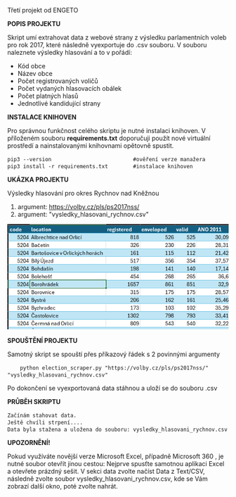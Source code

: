 Třetí projekt od ENGETO

**POPIS PROJEKTU**

Skript umí extrahovat data z webové strany z výsledku parlamentních voleb pro rok 2017, které následně vyexportuje do .csv souboru. V souboru naleznete výsledky hlasování a to v pořádí:
* Kód obce
* Název obce
* Počet registrovaných voličů
* Počet vydaných hlasovacích obálek
* Počet platných hlasů
* Jednotlivé kandidující strany


**INSTALACE KNIHOVEN**

 Pro správnou funkčnost celého skriptu je nutné instalaci knihoven. V příloženém souboru **requirements.txt** doporučuji použít nové virtuální prostředí a nainstalovanými knihovnami opětovně spustit.
 
    pip3 --version                          #ověření verze manažera
    pip3 install -r requirements.txt        #instalace knihoven

****UKÁZKA PROJEKTU****

Výsledky hlasování pro okres Rychnov nad Kněžnou 

1. argument: https://volby.cz/pls/ps2017nss/
2. argument: "vysledky_hlasovani_rychnov.csv"


![img.png](image/img.png)


****SPOUŠTĚNÍ PROJEKTU****

Samotný skript se spouští přes příkazový řádek s 2 povinnými argumenty

        python election_scraper.py "https://volby.cz/pls/ps2017nss/" "vysledky_hlasovani_rychnov.csv"

Po dokončení se vyexportovaná data stáhnou a uloží se do souboru .csv


**PRŮBĚH SKRIPTU**

    Začínám stahovat data.
    Ještě chvíli strpení....
    Data byla stažena a uložena do souboru: vysledky_hlasovani_rychnov.csv

**UPOZORNĚNÍ!**
 
Pokud využíváte novější verze Microsoft Excel, případně Microsoft 360
, je nutné soubor otevřít jinou cestou: Nejprve spusťte samotnou aplikaci Excel a otevřete prázdný sešit. 
V sekci data zvolte načíst Data z Text/CSV, následně zvolte soubor vysledky_hlasovani_rychnov.csv, kde se Vám zobrazí další okno, poté zvolte nahrát.